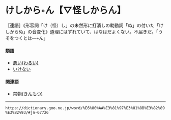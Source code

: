 # けしから◦ん【▽怪しからん】

［連語］《形容詞「け（怪）し」の未然形に打消しの助動詞「ぬ」の付いた「けしからぬ」の音変化》道理にはずれていて、はなはだよくない。不届きだ。「うそをつくとは―◦ん」

#### 類語

-   [悪い(わるい)](https://dictionary.goo.ne.jp/word/%E6%82%AA%E3%81%84/#jn-238878)
-   [いけない](https://dictionary.goo.ne.jp/word/%E3%81%84%E3%81%91%E3%81%AA%E3%81%84/#jn-10773)

#### 関連語

-   [禁物(きんもつ)](https://dictionary.goo.ne.jp/word/%E7%A6%81%E7%89%A9/#jn-59848)

---
`https://dictionary.goo.ne.jp/word/%E6%80%AA%E3%81%97%E3%81%8B%E3%82%89%E3%82%93/#jn-67726`